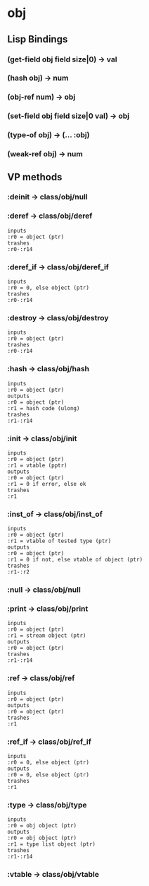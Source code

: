 # obj

## Lisp Bindings

### (get-field obj field size|0) -> val

### (hash obj) -> num

### (obj-ref num) -> obj

### (set-field obj field size|0 val) -> obj

### (type-of obj) -> (... :obj)

### (weak-ref obj) -> num

## VP methods

### :deinit -> class/obj/null

### :deref -> class/obj/deref

```code
inputs
:r0 = object (ptr)
trashes
:r0-:r14
```

### :deref_if -> class/obj/deref_if

```code
inputs
:r0 = 0, else object (ptr)
trashes
:r0-:r14
```

### :destroy -> class/obj/destroy

```code
inputs
:r0 = object (ptr)
trashes
:r0-:r14
```

### :hash -> class/obj/hash

```code
inputs
:r0 = object (ptr)
outputs
:r0 = object (ptr)
:r1 = hash code (ulong)
trashes
:r1-:r14
```

### :init -> class/obj/init

```code
inputs
:r0 = object (ptr)
:r1 = vtable (pptr)
outputs
:r0 = object (ptr)
:r1 = 0 if error, else ok
trashes
:r1
```

### :inst_of -> class/obj/inst_of

```code
inputs
:r0 = object (ptr)
:r1 = vtable of tested type (ptr)
outputs
:r0 = object (ptr)
:r1 = 0 if not, else vtable of object (ptr)
trashes
:r1-:r2
```

### :null -> class/obj/null

### :print -> class/obj/print

```code
inputs
:r0 = object (ptr)
:r1 = stream object (ptr)
outputs
:r0 = object (ptr)
trashes
:r1-:r14
```

### :ref -> class/obj/ref

```code
inputs
:r0 = object (ptr)
outputs
:r0 = object (ptr)
trashes
:r1
```

### :ref_if -> class/obj/ref_if

```code
inputs
:r0 = 0, else object (ptr)
outputs
:r0 = 0, else object (ptr)
trashes
:r1
```

### :type -> class/obj/type

```code
inputs
:r0 = obj object (ptr)
outputs
:r0 = obj object (ptr)
:r1 = type list object (ptr)
trashes
:r1-:r14
```

### :vtable -> class/obj/vtable

